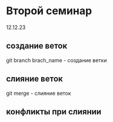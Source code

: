 # Второй семинар
12.12.23
## создание веток
git branch brach_name - создание ветки
## слияние веток
git merge - слияние веток
## конфликты при слиянии

